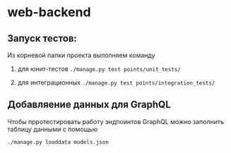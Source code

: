 # web-backend
## Запуск тестов:

Из корневой папки проекта выполняем команду
1) для юнит-тестов
```./manage.py test points/unit_tests/```
  
2) для интеграционных 
```./manage.py test points/integration_tests/```
  

## Добавляение данных для GraphQL
Чтобы прротестировать работу эндпоинтов GraphQL можно заполнить таблицу данными с помощью 

```./manage.py loaddata models.json```
